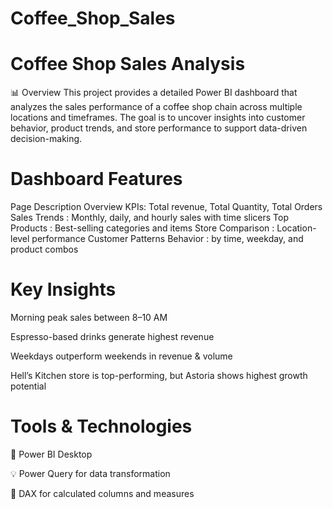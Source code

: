# Coffee_Shop_Sales

# Coffee Shop Sales Analysis 
📊 Overview
This project provides a detailed Power BI dashboard that analyzes the sales performance of a coffee shop chain across multiple locations and timeframes. The goal is to uncover insights into customer behavior, product trends, and store performance to support data-driven decision-making.

# Dashboard Features
Page	Description
Overview	KPIs: Total revenue, Total Quantity, Total Orders
Sales Trends	: Monthly, daily, and hourly sales with time slicers
Top Products	: Best-selling categories and items
Store Comparison :	Location-level performance 
Customer Patterns	Behavior : by time, weekday, and product combos

# Key Insights
Morning peak sales between 8–10 AM

Espresso-based drinks generate highest revenue

Weekdays outperform weekends in revenue & volume

Hell’s Kitchen store is top-performing, but Astoria shows highest growth potential

 # Tools & Technologies
🧠 Power BI Desktop

💡 Power Query for data transformation

🧮 DAX for calculated columns and measures

